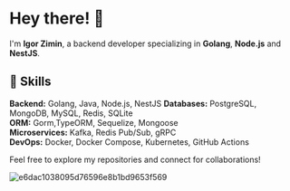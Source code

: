 # Hey there! 👋

I'm **Igor Zimin**, a backend developer specializing in **Golang**, **Node.js** and **NestJS**.
## 🚀 Skills

**Backend:** Golang, Java, Node.js, NestJS 
**Databases:** PostgreSQL, MongoDB, MySQL, Redis, SQLite  
**ORM:** Gorm,TypeORM, Sequelize, Mongoose  
**Microservices:** Kafka, Redis Pub/Sub, gRPC  
**DevOps:** Docker, Docker Compose, Kubernetes, GitHub Actions  

Feel free to explore my repositories and connect for collaborations!

![e6dac1038095d76596e8b1bd9653f569](https://github.com/user-attachments/assets/fa94188b-29fc-4b74-863a-9c60e1cf726e)
